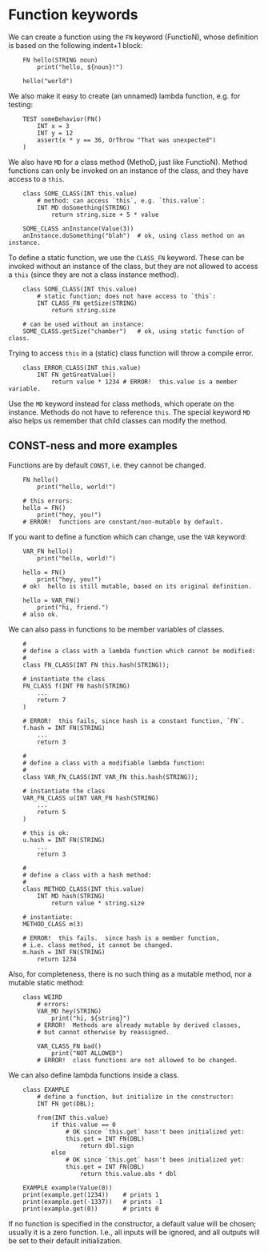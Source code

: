 # Function keywords

We can create a function using the `FN` keyword (FunctioN), whose
definition is based on the following indent+1 block:

```
    FN hello(STRING noun)
        print("hello, ${noun}!")

    hello("world")
```

We also make it easy to create (an unnamed) lambda function, e.g. for testing:

```
    TEST someBehavior(FN()
        INT x = 3
        INT y = 12
        assert(x * y == 36, OrThrow "That was unexpected")
    )
```

We also have `MD` for a class method (MethoD, just like FunctioN).  Method
functions can only be invoked on an instance of the class, and they have
access to a `this`.

```
    class SOME_CLASS(INT this.value)
        # method: can access `this`, e.g. `this.value`:
        INT MD doSomething(STRING)
            return string.size + 5 * value

    SOME_CLASS anInstance(Value(3))
    anInstance.doSomething("blah")  # ok, using class method on an instance.
```

To define a static function, we use the `CLASS_FN` keyword.  These can be
invoked without an instance of the class, but they are not allowed to access
a `this` (since they are not a class instance method).  

```
    class SOME_CLASS(INT this.value)
        # static function; does not have access to `this`:
        INT CLASS_FN getSize(STRING)
            return string.size

    # can be used without an instance:
    SOME_CLASS.getSize("chamber")   # ok, using static function of class.
```

Trying to access `this` in a (static) class function will throw a compile error.

```
    class ERROR_CLASS(INT this.value)
        INT FN getGreatValue()
            return value * 1234 # ERROR!  this.value is a member variable.
```

Use the `MD` keyword instead for class methods, which operate on the instance.
Methods do not have to reference `this`.  The special keyword `MD` also helps
us remember that child classes can modify the method.

## CONST-ness and more examples

Functions are by default `CONST`, i.e. they cannot be changed.

```
    FN hello()
        print("hello, world!")

    # this errors:
    hello = FN()
        print("hey, you!")
    # ERROR!  functions are constant/non-mutable by default.
```

If you want to define a function which can change, use the `VAR` keyword:

```
    VAR_FN hello()
        print("hello, world!")

    hello = FN()
        print("hey, you!")
    # ok!  hello is still mutable, based on its original definition.

    hello = VAR_FN()
        print("hi, friend.")
    # also ok.
```

We can also pass in functions to be member variables of classes.

```
    #
    # define a class with a lambda function which cannot be modified:
    #
    class FN_CLASS(INT FN this.hash(STRING));

    # instantiate the class
    FN_CLASS f(INT FN hash(STRING)
        ...
        return 7
    )

    # ERROR!  this fails, since hash is a constant function, `FN`.
    f.hash = INT FN(STRING)
        ...
        return 3

    #
    # define a class with a modifiable lambda function:
    #
    class VAR_FN_CLASS(INT VAR_FN this.hash(STRING));

    # instantiate the class
    VAR_FN_CLASS u(INT VAR_FN hash(STRING)
        ...
        return 5
    )

    # this is ok:
    u.hash = INT FN(STRING)
        ...
        return 3

    #
    # define a class with a hash method:
    #
    class METHOD_CLASS(INT this.value)
        INT MD hash(STRING)
            return value * string.size

    # instantiate:
    METHOD_CLASS m(3)

    # ERROR!  this fails.  since hash is a member function, 
    # i.e. class method, it cannot be changed.
    m.hash = INT FN(STRING)
        return 1234
```

Also, for completeness, there is no such thing as a mutable method,
nor a mutable static method:

```
    class WEIRD
        # errors:
        VAR_MD hey(STRING)
            print("hi, ${string}")
        # ERROR!  Methods are already mutable by derived classes,
        # but cannot otherwise by reassigned.

        VAR_CLASS_FN bad()
            print("NOT ALLOWED")
        # ERROR!  class functions are not allowed to be changed.
```

We can also define lambda functions inside a class.

```
    class EXAMPLE
        # define a function, but initialize in the constructor:
        INT FN get(DBL);

        from(INT this.value)
            if this.value == 0
                # OK since `this.get` hasn't been initialized yet:
                this.get = INT FN(DBL)
                    return dbl.sign
            else
                # OK since `this.get` hasn't been initialized yet:
                this.get = INT FN(DBL)
                    return this.value.abs * dbl

    EXAMPLE example(Value(0))
    print(example.get(1234))    # prints 1
    print(example.get(-1337))   # prints -1
    print(example.get(0))       # prints 0
```

If no function is specified in the constructor, a default value
will be chosen; usually it is a zero function.  I.e., all inputs
will be ignored, and all outputs will be set to their default
initialization.
